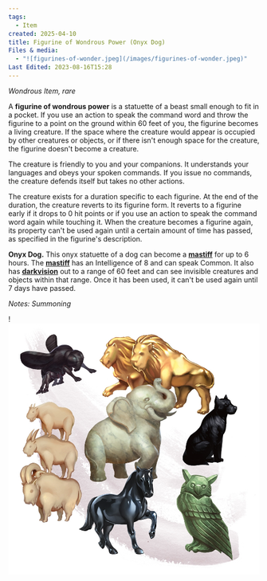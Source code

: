 ```yaml
---
tags:
  - Item
created: 2025-04-10
title: Figurine of Wondrous Power (Onyx Dog)
Files & media:
  - "![figurines-of-wonder.jpeg](/images/figurines-of-wonder.jpeg)"
Last Edited: 2023-08-16T15:28
---
```


  

_Wondrous Item, rare_

A **figurine of wondrous power** is a statuette of a beast small enough to fit in a pocket. If you use an action to speak the command word and throw the figurine to a point on the ground within 60 feet of you, the figurine becomes a living creature. If the space where the creature would appear is occupied by other creatures or objects, or if there isn't enough space for the creature, the figurine doesn't become a creature.

The creature is friendly to you and your companions. It understands your languages and obeys your spoken commands. If you issue no commands, the creature defends itself but takes no other actions.

The creature exists for a duration specific to each figurine. At the end of the duration, the creature reverts to its figurine form. It reverts to a figurine early if it drops to 0 hit points or if you use an action to speak the command word again while touching it. When the creature becomes a figurine again, its property can't be used again until a certain amount of time has passed, as specified in the figurine's description.

**Onyx Dog.** This onyx statuette of a dog can become a [**mastiff**](https://www.dndbeyond.com/monsters/16953-mastiff) for up to 6 hours. The [**mastiff**](https://www.dndbeyond.com/monsters/16953-mastiff) has an Intelligence of 8 and can speak Common. It also has [**darkvision**](https://www.dndbeyond.com/compendium/rules/basic-rules/monsters#Darkvision) out to a range of 60 feet and can see invisible creatures and objects within that range. Once it has been used, it can't be used again until 7 days have passed.

_Notes: Summoning_

!![figurines-of-wonder.jpeg](/images/figurines-of-wonder.jpeg)